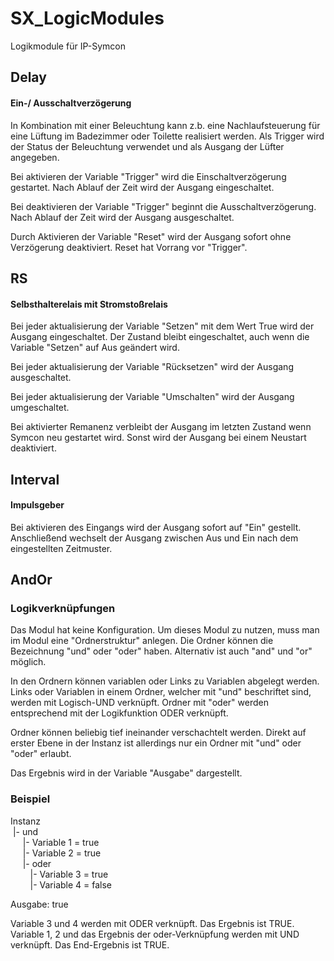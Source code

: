 # SX_LogicModules
Logikmodule für IP-Symcon

## Delay
#### Ein-/ Ausschaltverzögerung
In Kombination mit einer Beleuchtung kann z.b. eine Nachlaufsteuerung für eine Lüftung im Badezimmer oder Toilette realisiert werden. Als Trigger wird der Status der Beleuchtung verwendet und als Ausgang der Lüfter angegeben.

Bei aktivieren der Variable "Trigger" wird die Einschaltverzögerung gestartet. Nach Ablauf der Zeit wird der Ausgang eingeschaltet.

Bei deaktivieren der Variable "Trigger" beginnt die Ausschaltverzögerung. Nach Ablauf der Zeit wird der Ausgang ausgeschaltet.

Durch Aktivieren der Variable "Reset" wird der Ausgang sofort ohne Verzögerung deaktiviert. Reset hat Vorrang vor "Trigger".

## RS
#### Selbsthalterelais mit Stromstoßrelais

Bei jeder aktualisierung der Variable "Setzen" mit dem Wert True wird der Ausgang eingeschaltet. Der Zustand bleibt eingeschaltet, auch wenn die Variable "Setzen" auf Aus geändert wird.

Bei jeder aktualisierung der Variable "Rücksetzen" wird der Ausgang ausgeschaltet.

Bei jeder aktualisierung der Variable "Umschalten" wird der Ausgang umgeschaltet.

Bei aktivierter Remanenz verbleibt der Ausgang im letzten Zustand wenn Symcon neu gestartet wird. Sonst wird der Ausgang bei einem Neustart deaktiviert.

## Interval
#### Impulsgeber

Bei aktivieren des Eingangs wird der Ausgang sofort auf "Ein" gestellt. Anschließend wechselt der Ausgang zwischen Aus und Ein nach dem eingestellten Zeitmuster.

## AndOr
### Logikverknüpfungen

Das Modul hat keine Konfiguration. Um dieses Modul zu nutzen, muss man im Modul eine "Ordnerstruktur" anlegen.
Die Ordner können die Bezeichnung "und" oder "oder" haben. Alternativ ist auch "and" und "or" möglich.

In den Ordnern können variablen oder Links zu Variablen abgelegt werden.
Links oder Variablen in einem Ordner, welcher mit "und" beschriftet sind, werden mit Logisch-UND verknüpft. Ordner mit "oder" werden entsprechend mit der Logikfunktion ODER verknüpft.

Ordner können beliebig tief ineinander verschachtelt werden. Direkt auf erster Ebene in der Instanz ist allerdings nur ein Ordner mit "und" oder "oder" erlaubt.

Das Ergebnis wird in der Variable "Ausgabe" dargestellt.

### Beispiel
Instanz\
&nbsp;|- und\
&nbsp;&nbsp;&nbsp;&nbsp;    |- Variable 1 = true\
&nbsp;&nbsp;&nbsp;&nbsp;    |- Variable 2 = true\
&nbsp;&nbsp;&nbsp;&nbsp;    |- oder\
&nbsp;&nbsp;&nbsp;&nbsp;&nbsp;&nbsp;&nbsp;       |- Variable 3 = true\
&nbsp;&nbsp;&nbsp;&nbsp;&nbsp;&nbsp;&nbsp;       |- Variable 4 = false
      
Ausgabe: true

Variable 3 und 4 werden mit ODER verknüpft. Das Ergebnis ist TRUE.
Variable 1, 2 und das Ergebnis der oder-Verknüpfung werden mit UND verknüpft. Das End-Ergebnis ist TRUE.
